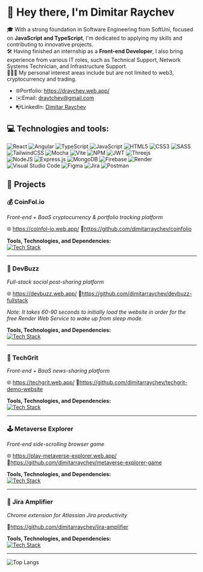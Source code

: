 # 👋 Hey there, I'm Dimitar Raychev

🎓 With a strong foundation in Software Engineering from SoftUni, focused on **JavaScript and TypeScript**, I'm dedicated to applying my skills and contributing to innovative projects.    
🛠️ Having finished an internship as a **Front-end Developer**, I also bring experience from various IT roles, such as Technical Support, Network Systems Technician, and Infrastructure Support.    
👨🏻‍💻 My personal interest areas include but are not limited to web3, cryptocurrency and trading.

- 🌐Portfolio: https://draychev.web.app/
- ✉️Email: draytchev@gmail.com
- 📭LinkedIn: [Dimitar Raychev](https://linkedin.com/in/dimitaraychev)

## 💻 Technologies and tools:

![React](https://img.shields.io/badge/react-%2320232a.svg?style=for-the-badge&logo=react&logoColor=%2361DAFB)
![Angular](https://img.shields.io/badge/angular-%23DD0031.svg?style=for-the-badge&logo=angular&logoColor=white)
![TypeScript](https://img.shields.io/badge/typescript-%23007ACC.svg?style=for-the-badge&logo=typescript&logoColor=white)
![JavaScript](https://img.shields.io/badge/javascript-%23323330.svg?style=for-the-badge&logo=javascript&logoColor=%23F7DF1E)
![HTML5](https://img.shields.io/badge/html5-%23E34F26.svg?style=for-the-badge&logo=html5&logoColor=white)
![CSS3](https://img.shields.io/badge/css3-%231572B6.svg?style=for-the-badge&logo=css3&logoColor=white)
![SASS](https://img.shields.io/badge/SASS-hotpink.svg?style=for-the-badge&logo=SASS&logoColor=white)
![TailwindCSS](https://img.shields.io/badge/tailwindcss-%2338B2AC.svg?style=for-the-badge&logo=tailwind-css&logoColor=white)
![Mocha](https://img.shields.io/badge/-mocha-%238D6748?style=for-the-badge&logo=mocha&logoColor=white)
![Vite](https://img.shields.io/badge/vite-%23646CFF.svg?style=for-the-badge&logo=vite&logoColor=white)
![NPM](https://img.shields.io/badge/NPM-%23CB3837.svg?style=for-the-badge&logo=npm&logoColor=white)
![JWT](https://img.shields.io/badge/JWT-black?style=for-the-badge&logo=JSON%20web%20tokens)
![Threejs](https://img.shields.io/badge/threejs-black?style=for-the-badge&logo=three.js&logoColor=white)  
![NodeJS](https://img.shields.io/badge/node.js-6DA55F?style=for-the-badge&logo=node.js&logoColor=white)
![Express.js](https://img.shields.io/badge/express.js-%23404d59.svg?style=for-the-badge&logo=express&logoColor=%2361DAFB)
![MongoDB](https://img.shields.io/badge/MongoDB-%234ea94b.svg?style=for-the-badge&logo=mongodb&logoColor=white)
![Firebase](https://img.shields.io/badge/firebase-a08021?style=for-the-badge&logo=firebase&logoColor=ffcd34)
![Render](https://img.shields.io/badge/Render-%46E3B7.svg?style=for-the-badge&logo=render&logoColor=white)    
![Visual Studio Code](https://img.shields.io/badge/Visual%20Studio%20Code-0078d7.svg?style=for-the-badge&logo=visual-studio-code&logoColor=white)
![Figma](https://img.shields.io/badge/figma-%23F24E1E.svg?style=for-the-badge&logo=figma&logoColor=white)
![Jira](https://img.shields.io/badge/jira-%230A0FFF.svg?style=for-the-badge&logo=jira&logoColor=white)
![Postman](https://img.shields.io/badge/Postman-FF6C37?style=for-the-badge&logo=postman&logoColor=white)

## 📂 Projects

### 💰 CoinFol.io
*Front-end + BaaS cryptocurrency & portfolio tracking platform*

🌐 https://coinfol-io.web.app/ 🔗https://github.com/dimitarraychev/coinfolio

**Tools, Technologies, and Dependencies:**  
[![Tech Stack](https://skillicons.dev/icons?i=react,js,html,css,vite,firebase)](https://skillicons.dev)

---

### 🧇 DevBuzz
*Full-stack social post-sharing platform*

🌐 https://devbuzz.web.app/ 🔗https://github.com/dimitarraychev/devbuzz-fullstack

_Note: It takes 60-90 seconds to initially load the website in order for the free Render Web Service to wake up from sleep mode._

**Tools, Technologies, and Dependencies:**  
[![Tech Stack](https://skillicons.dev/icons?i=angular,typescript,sass,nodejs,express,javascript,mongodb,firebase)](https://skillicons.dev)

---

### 💠 TechGrit
*Front-end + BaaS news-sharing platform*

🌐 https://techgrit.web.app/ 🔗https://github.com/dimitarraychev/techgrit-demo-website

**Tools, Technologies, and Dependencies:**  
[![Tech Stack](https://skillicons.dev/icons?i=javascript,html,css,lit,firebase)](https://skillicons.dev)

---

### 🕹️ Metaverse Explorer
*Front-end side-scrolling browser game*

🌐 https://play-metaverse-explorer.web.app/ 🔗https://github.com/dimitarraychev/metaverse-explorer-game

**Tools, Technologies, and Dependencies:**  
[![Tech Stack](https://skillicons.dev/icons?i=javascript,html,css,firebase)](https://skillicons.dev)

---

### 🧩 Jira Amplifier
*Chrome extension for Atlassian Jira productivity*

🔗https://github.com/dimitarraychev/jira-amplifier

**Tools, Technologies, and Dependencies:**  
[![Tech Stack](https://skillicons.dev/icons?i=react,typescript,html,css,webpack,vite)](https://skillicons.dev)

---

![Top Langs](https://github-readme-stats.vercel.app/api/top-langs/?username=dimitarraychev&layout=donut&theme=dark)
